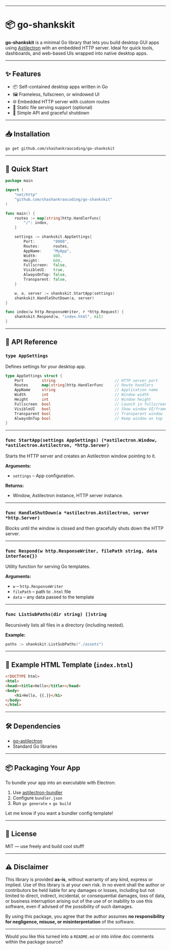 
---

# 📦 go-shankskit

**go-shankskit** is a minimal Go library that lets you build desktop GUI apps using [Astilectron](https://github.com/asticode/go-astilectron) with an embedded HTTP server. Ideal for quick tools, dashboards, and web-based UIs wrapped into native desktop apps.

---

## ✨ Features

* 📦 Self-contained desktop apps written in Go
* 🖼️ Frameless, fullscreen, or windowed UI
* 🌐 Embedded HTTP server with custom routes
* 📁 Static file serving support (optional)
* 🧠 Simple API and graceful shutdown

---

## 📥 Installation

```bash
go get github.com/shashankraocoding/go-shankskit
```

---

## 🚀 Quick Start

```go
package main

import (
    "net/http"
    "github.com/shashankraocoding/go-shankskit"
)

func main() {
    routes := map[string]http.HandlerFunc{
        "/": index,
    }

    settings := shankskit.AppSettings{
        Port:        "8080",
        Routes:      routes,
        AppName:     "MyApp",
        Width:       800,
        Height:      600,
        Fullscreen:  false,
        VisibleUI:   true,
        AlwaysOnTop: false,
        Transparent: false,
    }

    w, a, server := shankskit.StartApp(settings)
    shankskit.HandleShutDown(a, server)
}

func index(w http.ResponseWriter, r *http.Request) {
    shankskit.Respond(w, "index.html", nil)
}
```

---

## 🧱 API Reference

### `type AppSettings`

Defines settings for your desktop app.

```go
type AppSettings struct {
    Port        string                          // HTTP server port
    Routes      map[string]http.HandlerFunc     // Route handlers
    AppName     string                          // Application name
    Width       int                             // Window width
    Height      int                             // Window height
    Fullscreen  bool                            // Launch in fullscreen
    VisibleUI   bool                            // Show window UI/frame
    Transparent bool                            // Transparent window
    AlwaysOnTop bool                            // Keep window on top
}
```

---

### `func StartApp(settings AppSettings) (*astilectron.Window, *astilectron.Astilectron, *http.Server)`

Starts the HTTP server and creates an Astilectron window pointing to it.

**Arguments:**

* `settings` – App configuration.

**Returns:**

* Window, Astilectron instance, HTTP server instance.

---

### `func HandleShutDown(a *astilectron.Astilectron, server *http.Server)`

Blocks until the window is closed and then gracefully shuts down the HTTP server.

---

### `func Respond(w http.ResponseWriter, filePath string, data interface{})`

Utility function for serving Go templates.

**Arguments:**

* `w` – `http.ResponseWriter`
* `filePath` – path to `.html` file
* `data` – any data passed to the template

---

### `func ListSubPaths(dir string) []string`

Recursively lists all files in a directory (including nested).

**Example:**

```go
paths := shankskit.ListSubPaths("./assets")
```

---

## 📂 Example HTML Template (`index.html`)

```html
<!DOCTYPE html>
<html>
<head><title>Hello</title></head>
<body>
    <h1>Hello, {{.}}</h1>
</body>
</html>
```

---

## 🛠 Dependencies

* [go-astilectron](https://github.com/asticode/go-astilectron)
* Standard Go libraries

---

## 📦 Packaging Your App

To bundle your app into an executable with Electron:

1. Use [astilectron-bundler](https://github.com/asticode/go-astilectron-bundler)
2. Configure `bundler.json`
3. Run `go generate` + `go build`

Let me know if you want a bundler config template!

---

## 💬 License

MIT — use freely and build cool stuff!

---

## ⚠️ Disclaimer

This library is provided **as-is**, without warranty of any kind, express or implied. Use of this library is at your own risk. In no event shall the author or contributors be held liable for any damages or losses, including but not limited to direct, indirect, incidental, or consequential damages, loss of data, or business interruption arising out of the use of or inability to use this software, even if advised of the possibility of such damages.

By using this package, you agree that the author assumes **no responsibility for negligence, misuse, or misinterpretation** of the software.

---

Would you like this turned into a `README.md` or into inline doc comments within the package source?
